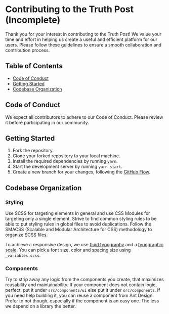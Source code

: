 # Contributing to the Truth Post (Incomplete)

Thank you for your interest in contributing to the Truth Post!
We value your time and effort in helping us create a useful and efficient platform for our users. 
Please follow these guidelines to ensure a smooth collaboration and contribution process.

## Table of Contents

- [Code of Conduct](https://github.com/proveuswrong/webapp-news/blob/main/CODE_OF_CONDUCT.md)
- [Getting Started](#getting-started)
- [Codebase Organization](#codebase-organization)


## Code of Conduct
We expect all contributors to adhere to our Code of Conduct. Please review it before participating in our community.

## Getting Started
1. Fork the repository.
2. Clone your forked repository to your local machine.
3. Install the required dependencies by running `yarn`.
4. Start the development server by running `yarn start`.
5. Create a new branch for your changes, following the [GitHub Flow](https://docs.github.com/en/get-started/quickstart/github-flow).

## Codebase Organization

### Styling

Use SCSS for targeting elements in general and use CSS Modules for targeting only a single element.
Strive to find common styling rules to be able to put styling rules in global files to avoid duplications.
Follow the SMACSS (Scalable and Modular Architecture for CSS) methodology to organize SCSS files.

To achieve a responsive design, we use [fluid typography](https://css-tricks.com/snippets/css/fluid-typography/) and a [typographic scale](https://spencermortensen.com/articles/typographic-scale/).
You can pick a font size, color and spacing size using `_variables.scss`.

### Components 

Try to strip away any logic from the components you create, that maximizes reusability and maintainability. If your component does not contain logic, perfect, put it under `src/components/ui` else put it under `src/components`.
If you need help building it, you can reuse a component from Ant Design. Prefer to not though, especially if the component is an easy one. The less we depend on a library the better.




